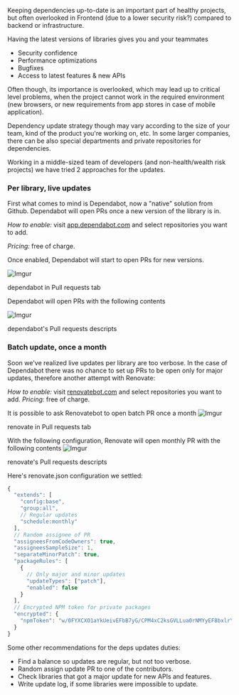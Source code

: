Keeping dependencies up-to-date is an important part of healthy projects, but often overlooked in Frontend (due to a lower security risk?) compared to backend or infrastructure.

Having the latest versions of libraries gives you and your teammates

* Security confidence
* Performance optimizations
* Bugfixes
* Access to latest features & new APIs

Often though, its importance is overlooked, which may lead up to critical level problems, when the project cannot work in the required environment (new browsers, or new requirements from app stores in case of mobile application).

Dependency update strategy though may vary according to the size of your team, kind of the product you're working on, etc. In some larger companies, there can be also special departments and private repositories for dependencies.

Working in a middle-sized team of developers (and non-health/wealth risk projects) we have tried 2 approaches for the updates.

### Per library, live updates

First what comes to mind is Dependabot, now a "native" solution from Github. Dependabot will open PRs once a new version of the library is in.

_How to enable:_ visit [app.dependabot.com](app.dependabot.com) and select repositories you want to add.

_Pricing:_ free of charge.

Once enabled, Dependabot will start to open PRs for new versions.

![Imgur](https://i.imgur.com/c9hBaTD.png)
<figcaption>dependabot in Pull requests tab</figcaption>

Dependabot will open PRs with the following contents

![Imgur](https://i.imgur.com/lG2FlCd.png)
<figcaption>dependabot's Pull requests descripts</figcaption>

### Batch update, once a month

Soon we've realized live updates per library are too verbose.
In the case of Dependabot there was no chance to set up PRs to be open only for major updates, therefore another attempt with Renovate:

_How to enable:_ visit [renovatebot.com](renovatebot.com) and select repositories you want to add.
_Pricing:_ free of charge.

It is possible to ask Renovatebot to open batch PR once a month
![Imgur](https://i.imgur.com/w2R9gJg.png)
<figcaption>renovate in Pull requests tab</figcaption>

With the following configuration, Renovate will open monthly PR with the following contents
![Imgur](https://i.imgur.com/9vTRp2m.png)
<figcaption>renovate's Pull requests descripts</figcaption>

Here's renovate.json configuration we settled:

```js
{
  "extends": [
    "config:base",
    "group:all",
    // Regular updates
    "schedule:monthly"
  ],
  // Random assignee of PR
  "assigneesFromCodeOwners": true,
  "assigneesSampleSize": 1,
  "separateMinorPatch": true,
  "packageRules": [
    {
      // Only major and minor updates
      "updateTypes": ["patch"],
      "enabled": false
    }
  ],
  // Encrypted NPM token for private packages
  "encrypted": {
    "npmToken": "w/0FYXCXO1aYkUeivEFbB7yG/CPM4xC2ksGVLLua0rNMYyEF8bxlrYqMtJqriuG53oecATlrSzgh06/U3sYkA2ZNgHabyoinZWc+fI0rchCCgSH0EXIeRifZH+nRNY69e5EleMOT0wNrkYlSuWN0U0uOU53ZZB+bojKPEpWhULZTOC6nXsN5WOrYdP0T1Tw=="
  }
}
```

Some other recommendations for the deps updates duties:

* Find a balance so updates are regular, but not too verbose.
* Random assign update PR to one of the contributors.
* Check libraries that got a major update for new APIs and features.
* Write update log, if some libraries were impossible to update.
